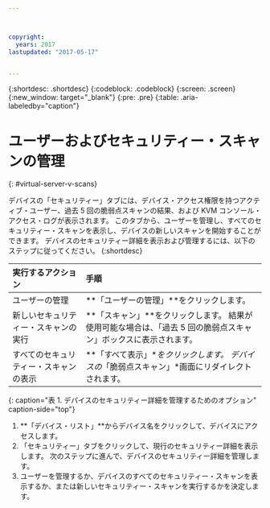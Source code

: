 ```yaml
---



copyright:
  years: 2017
lastupdated: "2017-05-17"


---
```


{:shortdesc: .shortdesc}
{:codeblock: .codeblock}
{:screen: .screen}
{:new_window: target="_blank"}
{:pre: .pre}
{:table: .aria-labeledby="caption"}

# ユーザーおよびセキュリティー・スキャンの管理
{: #virtual-server-v-scans}

デバイスの「セキュリティー」タブには、デバイス・アクセス権限を持つアクティブ・ユーザー、過去 5 回の脆弱点スキャンの結果、および KVM コンソール・アクセス・ログが表示されます。 このタブから、ユーザーを管理し、すべてのセキュリティー・スキャンを表示し、デバイスの新しいスキャンを開始することができます。 デバイスのセキュリティー詳細を表示および管理するには、以下のステップに従ってください。
{:shortdesc}

 | 実行するアクション   |  手順                                                                                                         |
 |:------------------------- |:--------------------------------------------------------------------------------------------------------------|
 |ユーザーの管理               | **「ユーザーの管理」**をクリックします。                                                                                       |
 |新しいセキュリティー・スキャンの実行    | **「スキャン」**をクリックします。 結果が使用可能な場合は、「過去 5 回の脆弱点スキャン」ボックスに表示されます。 |
 |すべてのセキュリティー・スキャンの表示    | **「すべて表示」**をクリックします。 デバイスの*「脆弱点スキャン」*画面にリダイレクトされます。                     |
 {: caption="表 1. デバイスのセキュリティー詳細を管理するためのオプション" caption-side="top"}
 
1. **「デバイス・リスト」**からデバイス名をクリックして、デバイスにアクセスします。
2. 「セキュリティー」タブをクリックして、現行のセキュリティー詳細を表示します。 次のステップに進んで、デバイスのセキュリティー詳細を管理します。
3. ユーザーを管理するか、デバイスのすべてのセキュリティー・スキャンを表示するか、または新しいセキュリティー・スキャンを実行するかを決定します。
